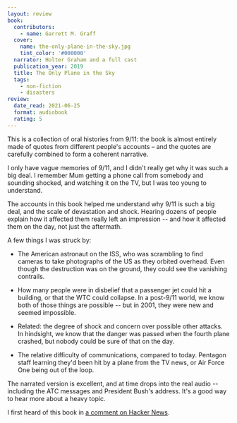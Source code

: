 ```yaml
---
layout: review
book:
  contributors:
    - name: Garrett M. Graff
  cover:
    name: the-only-plane-in-the-sky.jpg
    tint_color: '#000000'
  narrator: Holter Graham and a full cast
  publication_year: 2019
  title: The Only Plane in the Sky
  tags:
    - non-fiction
    - disasters
review:
  date_read: 2021-06-25
  format: audiobook
  rating: 5
---
```


This is a collection of oral histories from 9/11: the book is almost entirely made of quotes from different people's accounts – and the quotes are carefully combined to form a coherent narrative.

I only have vague memories of 9/11, and I didn't really get why it was such a big deal.
I remember Mum getting a phone call from somebody and sounding shocked, and watching it on the TV, but I was too young to understand.

The accounts in this book helped me understand why 9/11 is such a big deal, and the scale of devastation and shock.
Hearing dozens of people explain how it affected them really left an impression -- and how it affected them on the day, not just the aftermath.

A few things I was struck by:

*   The American astronaut on the ISS, who was scrambling to find cameras to take photographs of the US as they orbited overhead.
    Even though the destruction was on the ground, they could see the vanishing contrails.

*   How many people were in disbelief that a passenger jet could hit a building, or that the WTC could collapse.
    In a post-9/11 world, we know both of those things are possible -- but in 2001, they were new and seemed impossible.

*   Related: the degree of shock and concern over possible other attacks.
    In hindsight, we know that the danger was passed when the fourth plane crashed, but nobody could be sure of that on the day.

*   The relative difficulty of communications, compared to today.
    Pentagon staff learning they'd been hit by a plane from the TV news, or Air Force One being out of the loop.

The narrated version is excellent, and at time drops into the real audio -- including the ATC messages and President Bush's address.
It's a good way to hear more about a heavy topic.

I first heard of this book in [a comment on Hacker News](https://news.ycombinator.com/item?id=24342022).
